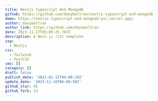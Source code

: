 ```yaml
---
title: Nextjs Typescript And Mongodb
github: https://github.com/danybeltran/nextjs-typescript-and-mongodb
demo: https://nextjs-typescript-and-mongodb-psi.vercel.app/
author: danybeltran
author_link: https://github.com/danybeltran
date: 2023-11-27T05:09:25.767Z
description: A Next.js (13) template
ssg:
  - Nextjs
css:
  - Tailwind
  - PostCSS
cms: []
category: []
draft: false
publish_date: '2021-01-12T04:08:19Z'
update_date: '2023-11-16T06:09:58Z'
github_star: 45
github_fork: 13
---
```

